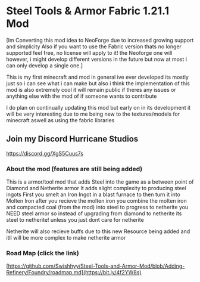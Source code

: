 # Steel Tools & Armor Fabric 1.21.1 Mod

[Im Converting this mod idea to NeoForge due to increased growing support and simplicity
Also if you want to use the Fabric version thats no longer supported feel free, no license will apply to it! the Neoforge one will however, i might develop different versions in the future but now at most i can only develop a single one.]

This is my first minecraft and mod in general ive ever developed its mostly just so i can see what i can make but also i think the implementation of this mod is also extremely cool 
it will remain public if theres any issues or anything else with the mod of if someone wants to contribute

I do plan on continually updating this mod but early on in its development it will be very interesting due to me being new to the textures/models for minecraft aswell as using the fabric libraries

## Join my Discord Hurricane Studios
https://discord.gg/XgS5Cuus7s

### About the mod (features are still being added)
This is a armor/tool mod that adds Steel into the game as a between point of Diamond and Netherite armor
It adds slight complexity to producing steel ingots
First you smelt an Iron Ingot in a blast furnace to then turn it into Molten Iron
after you recieve the molten iron you combine the molten iron and compacted coal (from the mod) into steel
to progress to netherite you NEED steel armor so instead of upgrading from diamond to netherite its steel to netherite!
unless you just dont care for netherite

Netherite will also recieve buffs due to this new Resource being added and itll will be more complex to make netherite armor

### Road Map (click the link)
[https://github.com/Swishhyy/Steel-Tools-and-Armor-Mod/blob/Adding-Refinery/Foundry/roadmap.md](https://bit.ly/4f2YW8s)
